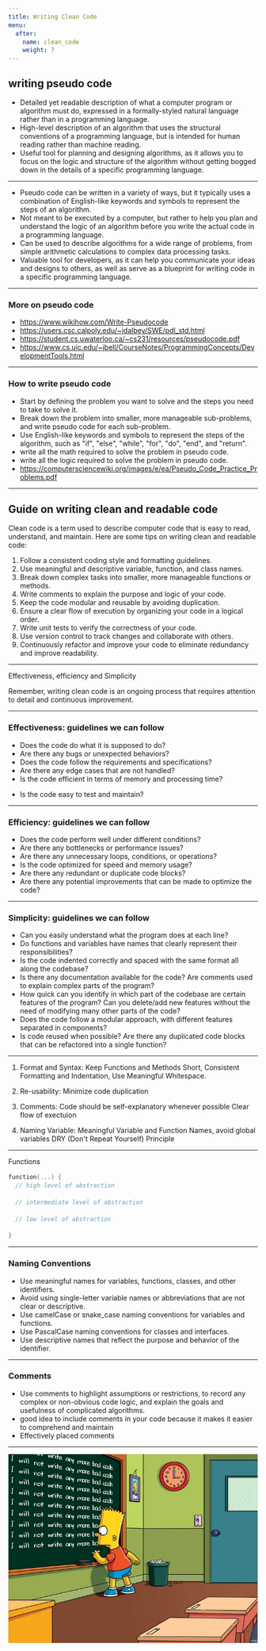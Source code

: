 ```yaml
---
title: Writing Clean Code
menu:
  after:
    name: clean_code
    weight: 7
---
```

## writing pseudo code
-  Detailed yet readable description of what a computer program or algorithm must do, expressed in a formally-styled natural language rather than in a programming language.
- High-level description of an algorithm that uses the structural conventions of a programming language, but is intended for human reading rather than machine reading.
- Useful tool for planning and designing algorithms, as it allows you to focus on the logic and structure of the algorithm without getting bogged down in the details of a specific programming language.
---
- Pseudo code can be written in a variety of ways, but it typically uses a combination of English-like keywords and symbols to represent the steps of an algorithm.
- Not meant to be executed by a computer, but rather to help you plan and understand the logic of an algorithm before you write the actual code in a programming language.
- Can be used to describe algorithms for a wide range of problems, from simple arithmetic calculations to complex data processing tasks.
- Valuable tool for developers, as it can help you communicate your ideas and designs to others, as well as serve as a blueprint for writing code in a specific programming language.
--- 
### More on pseudo code
- https://www.wikihow.com/Write-Pseudocode
- https://users.csc.calpoly.edu/~jdalbey/SWE/pdl_std.html 
- https://student.cs.uwaterloo.ca/~cs231/resources/pseudocode.pdf
- https://www.cs.uic.edu/~jbell/CourseNotes/ProgrammingConcepts/DevelopmentTools.html
---

### How to write pseudo code
- Start by defining the problem you want to solve and the steps you need to take to solve it.
- Break down the problem into smaller, more manageable sub-problems, and write pseudo code for each sub-problem.
- Use English-like keywords and symbols to represent the steps of the algorithm, such as "if", "else", "while", "for", "do", "end", and "return".
- write all the math required to solve the problem in pseudo code.
- write all the logic required to solve the problem in pseudo code.
- https://computersciencewiki.org/images/e/ea/Pseudo_Code_Practice_Problems.pdf
---
## Guide on writing clean and readable code 
Clean code is a term used to describe computer code that is easy to read, understand, and maintain. Here are some tips on writing clean and readable code:

1. Follow a consistent coding style and formatting guidelines.
2. Use meaningful and descriptive variable, function, and class names.
3. Break down complex tasks into smaller, more manageable functions or methods.
4. Write comments to explain the purpose and logic of your code.
5. Keep the code modular and reusable by avoiding duplication.
6. Ensure a clear flow of execution by organizing your code in a logical order.
7. Write unit tests to verify the correctness of your code.
8. Use version control to track changes and collaborate with others.
9. Continuously refactor and improve your code to eliminate redundancy and improve readability.

---
Effectiveness, efficiency and Simplicity

Remember, writing clean code is an ongoing process that requires attention to detail and continuous improvement.

--- 
### Effectiveness: guidelines we can follow

  - Does the code do what it is supposed to do?
  - Are there any bugs or unexpected behaviors?
  - Does the code follow the requirements and specifications?
  - Are there any edge cases that are not handled?
  - Is the code efficient in terms of memory and processing time?
  <!-- - Are there any security vulnerabilities or potential issues with the code? -->
  - Is the code easy to test and maintain?

---
### Efficiency: guidelines we can follow

  - Does the code perform well under different conditions?
  - Are there any bottlenecks or performance issues?
  - Are there any unnecessary loops, conditions, or operations?
  - Is the code optimized for speed and memory usage?
  - Are there any redundant or duplicate code blocks?
  - Are there any potential improvements that can be made to optimize the code?

---
 ### Simplicity: guidelines we can follow

  - Can you easily understand what the program does at each line?
  - Do functions and variables have names that clearly represent their responsibilities?
  - Is the code indented correctly and spaced with the same format all along the codebase?
  - Is there any documentation available for the code? Are comments used to explain complex parts of the program?
  - How quick can you identify in which part of the codebase are certain features of the program? Can you delete/add new features without the need of modifying many other parts of the code?
  - Does the code follow a modular approach, with different features separated in components?
  - Is code reused when possible? Are there any duplicated code blocks that can be refactored into a single function?
--- 
<!-- ![width:300px](image.png) -->

1. Format and Syntax: Keep Functions and Methods Short, Consistent Formatting and Indentation, Use Meaningful Whitespace.

2. Re-usability: Minimize code duplication

3. Comments: Code should be self-explanatory whenever possible
Clear flow of exectuion 

4. Naming Variable: Meaningful Variable and Function Names, avoid global variables 
DRY (Don't Repeat Yourself) Principle 

--- 
Functions

```c
function(...) {
  // high level of abstraction 
   
  // intermediate level of abstraction 
  
  // low level of abstraction 
  
}
``` 
--- 
### Naming Conventions
- Use meaningful names for variables, functions, classes, and other identifiers.
- Avoid using single-letter variable names or abbreviations that are not clear or descriptive.
- Use camelCase or snake_case naming conventions for variables and functions.
- Use PascalCase naming conventions for classes and interfaces.
- Use descriptive names that reflect the purpose and behavior of the identifier.



--- 
### Comments

- Use comments to highlight assumptions or restrictions, to record any complex or non-obvious code logic, and explain the goals and usefulness of complicated algorithms.
- good idea to include comments in your code because it makes it easier to comprehend and maintain
- Effectively placed comments


---
![width:700px](image.png)


